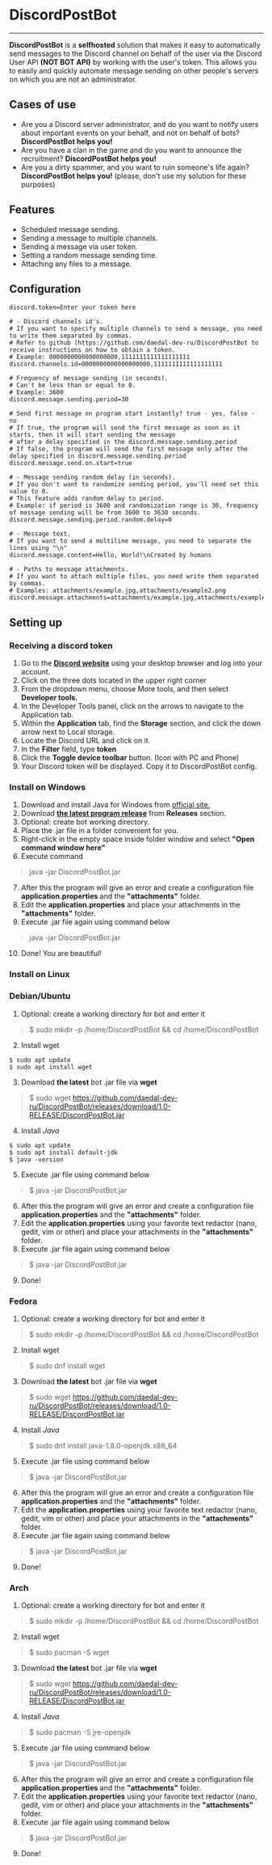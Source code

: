 # DiscordPostBot
---

**DiscordPostBot** is a **selfhosted** solution that makes it easy to automatically send messages to the Discord channel on behalf of the user via the Discord User API **(NOT BOT API)** by working with the user's token. This allows you to easily and quickly automate message sending on other people's servers on which you are not an administrator.
 
## Cases of use

- Are you a Discord server administrator, and do you want to notify users about important events on your behalf, and not on behalf of bots? **DiscordPostBot helps you!**
- Are you have a clan in the game and do you want to announce the recruitment? **DiscordPostBot helps you!**
- Are you a dirty spammer, and you want to ruin someone's life again? **DiscordPostBot helps you!** (please, don't use my solution for these purposes)

## Features

- Scheduled message sending.
- Sending a message to multiple channels.
- Sending a message via user token.
- Setting a random message sending time.
- Attaching any files to a message.

## Configuration
```properties
discord.token=Enter your token here

# - Discord channels id's.
# If you want to specify multiple channels to send a message, you need to write them separated by commas.
# Refer to github (https://github.com/daedal-dev-ru/DiscordPostBot to receive instructions on how to obtain a token.
# Example: 0000000000000000000,1111111111111111111
discord.channels.id=0000000000000000000,1111111111111111111

# Frequency of message sending (in seconds).
# Can't be less than or equal to 0.
# Example: 3600
discord.message.sending.period=30

# Send first message on program start instantly? true - yes, false - no
# If true, the program will send the first message as soon as it starts, then it will start sending the message
# after a delay specified in the discord.message.sending.period
# If false, the program will send the first message only after the delay specified in discord.message.sending.period
discord.message.send.on.start=true

# - Message sending random delay (in seconds).
# If you don't want to randomize sending period, you'll need set this value to 0.
# This feature adds random delay to period.
# Example: if period is 3600 and randomization range is 30, frequency of message sending will be from 3600 to 3630 seconds.
discord.message.sending.period.random.delay=0

# - Message text.
# If you want to send a multiline message, you need to separate the lines using "\n"
discord.message.content=Hello, World!\nCreated by humans

# - Paths to message attachments.
# If you want to attach multiple files, you need write them separated by commas.
# Examples: attachments/example.jpg,attachments/example2.png
discord.message.attachments=attachments/example.jpg,attachments/example2.png
```

## Setting up

### Receiving a discord token
1. Go to the [**Discord website**](https://discord.com/) using your desktop browser and log into your account.
2. Click on the three dots located in the upper right corner
3. From the dropdown menu, choose More tools, and then select **Developer tools.**
4. In the Developer Tools panel, click on the arrows to navigate to the Application tab.
5. Within the **Application** tab, find the **Storage** section, and click the down arrow next to Local storage.
6. Locate the Discord URL and click on it.
7. In the **Filter** field, type **token**
8. Click the **Toggle device toolbar** button. (Icon with PC and Phone)
9. Your Discord token will be displayed. Copy it to DiscordPostBot config.

### Install on Windows
1. Download and install Java for Windows from [official site.](https://www.java.com/en/download/)
2. Download [**the latest program release**](https://github.com/daedal-dev-ru/DiscordPostBot/releases/tag/1.0-RELEASE) from **Releases** section.
3. Optional: create bot working directory.
4. Place the .jar file in a folder convenient for you.
5. Right-click in the empty space inside folder window and select **"Open command window here"**
6. Execute command
> java -jar DiscordPostBot.jar
7. After this the program will give an error and create a configuration file **application.properties** and the **"attachments"** folder.
8. Edit the **application.properties** and place your attachments in the **"attachments"** folder.
9. Execute .jar file again using command below
> java -jar DiscordPostBot.jar
10. Done! You are beautiful!

### Install on Linux
### Debian/Ubuntu
1. Optional: create a working directory for bot and enter it
> $ sudo mkdir -p /home/DiscordPostBot && cd /home/DiscordPostBot
2. Install wget
```console
$ sudo apt update
$ sudo apt install wget
```
3. Download **the latest** bot .jar file via **wget**
> $ sudo wget https://github.com/daedal-dev-ru/DiscordPostBot/releases/download/1.0-RELEASE/DiscordPostBot.jar
4. Install _Java_
```console
$ sudo apt update
$ sudo apt install default-jdk
$ java -version
```
5. Execute .jar file using command below
> $ java -jar DiscordPostBot.jar
6. After this the program will give an error and create a configuration file **application.properties** and the **"attachments"** folder.
7. Edit the **application.properties** using your favorite text redactor (nano, gedit, vim or other) and place your attachments in the **"attachments"** folder.
8. Execute .jar file again using command below 
> $ java -jar DiscordPostBot.jar
9. Done!

### Fedora
1. Optional: create a working directory for bot and enter it
> $ sudo mkdir -p /home/DiscordPostBot && cd /home/DiscordPostBot
2. Install wget
> $ sudo dnf install wget
3. Download **the latest** bot .jar file via **wget**
> $ sudo wget https://github.com/daedal-dev-ru/DiscordPostBot/releases/download/1.0-RELEASE/DiscordPostBot.jar
4. Install _Java_
> $ sudo dnf install java-1.8.0-openjdk.x86_64
5. Execute .jar file using command below
> $ java -jar DiscordPostBot.jar
6. After this the program will give an error and create a configuration file **application.properties** and the **"attachments"** folder.
7. Edit the **application.properties** using your favorite text redactor (nano, gedit, vim or other) and place your attachments in the **"attachments"** folder.
8. Execute .jar file again using command below
> $ java -jar DiscordPostBot.jar
9. Done!

### Arch
1. Optional: create a working directory for bot and enter it
> $ sudo mkdir -p /home/DiscordPostBot && cd /home/DiscordPostBot
2. Install wget
> $ sudo pacman -S wget
3. Download **the latest** bot .jar file via **wget**
> $ sudo wget https://github.com/daedal-dev-ru/DiscordPostBot/releases/download/1.0-RELEASE/DiscordPostBot.jar
4. Install _Java_
> $ sudo pacman -S jre-openjdk
5. Execute .jar file using command below
> $ java -jar DiscordPostBot.jar
6. After this the program will give an error and create a configuration file **application.properties** and the **"attachments"** folder.
7. Edit the **application.properties** using your favorite text redactor (nano, gedit, vim or other) and place your attachments in the **"attachments"** folder.
8. Execute .jar file again using command below
> $ java -jar DiscordPostBot.jar
9. Done!